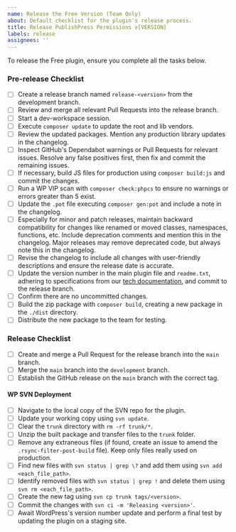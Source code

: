```yaml
---
name: Release the Free Version (Team Only)
about: Default checklist for the plugin's release process.
title: Release PublishPress Permissions v[VERSION]
labels: release
assignees: ''
---
```


To release the Free plugin, ensure you complete all the tasks below.

### Pre-release Checklist
- [ ] Create a release branch named `release-<version>` from the development branch.
- [ ] Review and merge all relevant Pull Requests into the release branch.
- [ ] Start a dev-workspace session.
- [ ] Execute `composer update` to update the root and lib vendors.
- [ ] Review the updated packages. Mention any production library updates in the changelog.
- [ ] Inspect GitHub's Dependabot warnings or Pull Requests for relevant issues. Resolve any false positives first, then fix and commit the remaining issues.
- [ ] If necessary, build JS files for production using `composer build:js` and commit the changes.
- [ ] Run a WP VIP scan with `composer check:phpcs` to ensure no warnings or errors greater than 5 exist.
- [ ] Update the `.pot` file executing `composer gen:pot` and include a note in the changelog.
- [ ] Especially for minor and patch releases, maintain backward compatibility for changes like renamed or moved classes, namespaces, functions, etc. Include deprecation comments and mention this in the changelog. Major releases may remove deprecated code, but always note this in the changelog.
- [ ] Revise the changelog to include all changes with user-friendly descriptions and ensure the release date is accurate.
- [ ] Update the version number in the main plugin file and `readme.txt`, adhering to specifications from our [tech documentation](https://rambleventures.slab.com/posts/version-numbers-58nmrk4b), and commit to the release branch.
- [ ] Confirm there are no uncommitted changes.
- [ ] Build the zip package with `composer build`, creating a new package in the `./dist` directory.
- [ ] Distribute the new package to the team for testing.

### Release Checklist
- [ ] Create and merge a Pull Request for the release branch into the `main` branch.
- [ ] Merge the `main` branch into the `development` branch.
- [ ] Establish the GitHub release on the `main` branch with the correct tag.

#### WP SVN Deployment
- [ ] Navigate to the local copy of the SVN repo for the plugin.
- [ ] Update your working copy using `svn update`.
- [ ] Clear the `trunk` directory with `rm -rf trunk/*`.
- [ ] Unzip the built package and transfer files to the `trunk` folder.
- [ ] Remove any extraneous files (if found, create an issue to amend the `.rsync-filter-post-build` file). Keep only files really used on production.
- [ ] Find new files with `svn status | grep \?` and add them using `svn add <each_file_path>`.
- [ ] Identify removed files with `svn status | grep !` and delete them using `svn rm <each_file_path>`.
- [ ] Create the new tag using `svn cp trunk tags/<version>`.
- [ ] Commit the changes with `svn ci -m 'Releasing <version>'`.
- [ ] Await WordPress's version number update and perform a final test by updating the plugin on a staging site.
